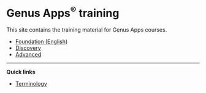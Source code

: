 # **Genus Apps<sup>&reg;</sup> training**
This site contains the training material for Genus Apps courses.


* [Foundation (English)](foundation_english/index.md)
* [Discovery](discovery/index.md)
* [Advanced](advanced/index.md)

---

**Quick links**
* [Terminology](https://docs.genus.no/terminology.html)

